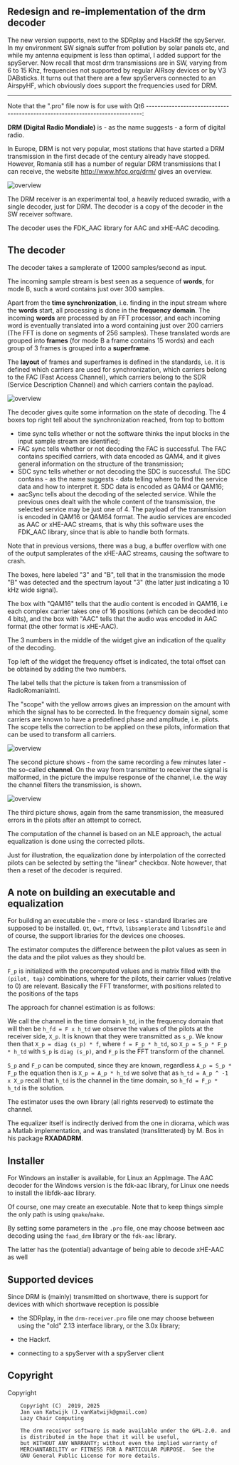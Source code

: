 
Redesign and re-implementation of the drm decoder
-----------------------------------------------------------------------------

The new version supports, next to the SDRplay and HackRf the spyServer.
In my environment SW signals suffer from pollution by solar panels etc, and
while my antenna equipment is less than optimal, I added support for the
spyServer.
Now recall that most drm transmissions are in SW, varying from 6 to 15 Khz,
frequencies not supported by regular AIRsoy devices or by V3 DABsticks.
It turns out that there are a few spyServers connected to an AirspyHF,
which obviously does support the frequencies used for DRM.


-------------------------------------------------------------------------------
Note that the ".pro" file now is for use with Qt6
----------------------------------------------------------------------------:


**DRM (Digital Radio Mondiale)** is - as the name suggests - a form of digital
radio. 

In Europe, DRM is not very popular, most stations that have started a DRM 
transmission in the first decade of the century already have stopped. However, 
Romania still has a number of regular DRM transmissions that I can receive, 
the website http://www.hfcc.org/drm/ gives an overview.

![overview](/drm-receiver.png?raw=true)

The DRM receiver is an experimental tool, a heavily reduced swradio, with a 
single decoder, just for DRM. The decoder is a copy of the decoder in the 
SW receiver software.

The decoder uses the FDK_AAC library for AAC and xHE-AAC decoding.


The decoder
-----------------------------------------------------------------------

The decoder takes a samplerate of 12000 samples/second as input. 

The incoming sample stream is best seen as a sequence of **words**,
for mode B, such a word contains just over 300 samples.

Apart from the **time synchronization**, i.e. finding in the input stream
where the **words** start, all processing is done in the **frequency domain**.
The incoming **words** are processed by an FFT processor,
and each incoming word is eventually translated into a word
containing just over 200 carriers (The FFT is done on segments of 256 samples).
These translated words are grouped into **frames** (for mode B a frame
contains 15 words) and each group of 3 frames is grouped into a **superframe**.

The **layout** of frames and superframes is defined in the standards,
i.e. it is defined which carriers are used for synchronization, which carriers
belong to the FAC (Fast Access Channel), which carriers belong to the
SDR (Service Description Channel) and which carriers contain the payload.

![overview](/drm-decoder-1.png?raw=true)

The decoder gives quite some information on the state of decoding. The 4 boxes 
top right tell about the synchronization reached, from top to bottom

 * time sync tells whether or not the software thinks the input blocks
in the input sample stream are identified;
 * FAC sync tells whether or not decoding the FAC is successful.
The FAC contains specified carriers, with data encoded as QAM4, and
it gives general information on the structure of the transmission;
 * SDC sync tells whether or not decoding the SDC is successful.
The SDC contains - as the name suggests - data telling where to find
the service data and how to interpret it.
SDC data is encoded as QAM4 or QAM16;
 * aacSync tells about the decoding of the selected service. While the previous
ones dealt with the whole content of the transmission, the selected service
may be just one of 4. The payload of the transmission is encoded in QAM16
or QAM64 format. The audio services are encoded as AAC or xHE-AAC
streams, that is why this software uses the FDK_AAC library, since that
is able to handle both formats.

Note that in previous versions, there was a bug, a buffer overflow with
one of the output samplerates of the xHE-AAC streams, causing the software
to crash.

The boxes, here labeled "3" and "B", tell that in the transmission the
mode "B" was detected and the spectrum layout "3" (the latter just indicating
a 10 kHz wide signal).

The box with "QAM16" tells that the audio content is encoded in QAM16, i.e
each complex carrier takes one of 16 positions (which can be decoded into 
4 bits), and the box with "AAC" tells that the audio was encoded in AAC format
(the other format is xHE-AAC).

The 3 numbers in the middle of the widget give an indication of the quality 
of the decoding.

Top left of the widget the frequency offset is indicated,
the total offset can be obtained by adding the two numbers.

The label tells that the picture is taken from a transmission
of RadioRomaniaIntl.

The "scope" with the yellow arrows gives an impression on the amount
with which the signal has to be corrected. In the frequency domain
signal, some carriers are known to have a predefined phase and amplitude,
i.e. pilots. The scope tells the correction to be applied on these
pilots, information that can be used to transform all carriers.

![overview](/drm-decoder-2.png?raw=true)

The second picture shows - from the same recording a few minutes later - the
so-called **channel**. On the way from transmitter to receiver the signal
is malformed, in the picture the impulse response of the channel, i.e.
the way the channel filters the transmission, is shown.

![overview](/drm-decoder-3.png?raw=true)

The third picture shows, again from the same transmission, the measured 
errors in the pilots after an attempt to correct.

The computation of the channel is based on an NLE approach, the actual
equalization is done using the corrected pilots.

Just for illustration, the equalization done by interpolation
of the corrected pilots can be selected by setting the "linear" checkbox.
Note however, that then a reset of the decoder is required.


A note on building an executable and equalization
--------------------------------------------------------------------------

For building an executable the - more or less - standard libraries
are supposed to be installed.
`Qt`, `Qwt`, `fftw3`, `libsamplerate` and `libsndfile` and of course, the
support libraries for the devices one chooses.

The estimator computes the difference between the pilot values as
seen in the data and the pilot values as they should be.
	
`F_p` is initialized with the precomputed values and is
matrix filled with the `(pilot, tap)` combinations, where for the
pilots, their carrier values (relative to 0) are relevant. 
Basically the FFT transformer, with positions related to
the positions of the taps

The approach for channel estimation is as follows:

We call the channel in the time domain `h_td`,
in the frequency domain that will then be `h_fd = F x h_td`
we observe the values of the pilots at the receiver
side, `X_p`. It is known that they were transmitted as `s_p`. 
We know then that `X_p = diag (s_p) * f`, where `f = F_p * h_td`, 
so `X_p = S_p * F_p * h_td` with `S_p` is `diag (s_p)`, 
and `F_p` is the FFT transform of the channel.

`S_p` and `F_p` can be computed, since they are known, regardless
`A_p = S_p * F_p` the equation then is `X_p = A_p * h_td`
we solve that as `h_td = A_p ^ -1 x X_p`
recall that `h_td` is the channel in the time domain, so
`h_fd = F_p * h_td` is the solution.

The estimator uses the own library (all rights reserved) to
estimate the channel.

The equalizer itself is indirectly derived from the one in diorama, which 
was a Matlab implementation, and was translated (translitterated) by M. Bos
in his package **RXADADRM**.


Installer
----------------------------------------------------------------------------

For Windows an installer is available, for Linux an AppImage.
The AAC decoder for the Windows version is the fdk-aac library,
for Linux one needs to install the libfdk-aac library.

Of course, one may create an executable. Note that to keep things simple
the only path is using `qmake`/`make`.

By setting some parameters in the `.pro` file, one may choose between
aac decoding using the `faad_drm` library or the `fdk-aac` library.

The latter has the (potential) advantage of being able to decode xHE-AAC
as well


Supported devices
-------------------------------------------------------------------------------

Since DRM is (mainly) transmitted on shortwave, there is support for
devices with which shortwave reception is possible

 * the SDRplay,  in the `drm-receiver.pro` file one may choose between using  the "old"
2.13 interface library, or the 3.0x library;

 * the Hackrf. 

 * connecting to a spyServer with a spyServer client

Copyright
-------------------------------------------------------------------------------

 Copyright

        Copyright (C)  2019, 2025
        Jan van Katwijk (J.vanKatwijk@gmail.com)
        Lazy Chair Computing

        The drm receiver software is made available under the GPL-2.0. and
        is distributed in the hope that it will be useful,
        but WITHOUT ANY WARRANTY; without even the implied warranty of
        MERCHANTABILITY or FITNESS FOR A PARTICULAR PURPOSE.  See the
        GNU General Public License for more details.

